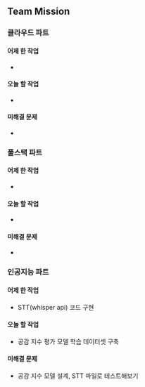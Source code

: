 ## Team Mission

### 클라우드 파트
#### 어제 한 작업
-

#### 오늘 할 작업
-

#### 미해결 문제
-

### 풀스택 파트
#### 어제 한 작업
-

#### 오늘 할 작업
-

#### 미해결 문제
-

### 인공지능 파트
#### 어제 한 작업
- STT(whisper api) 코드 구현

#### 오늘 할 작업
- 공감 지수 평가 모델 학습 데이터셋 구축

#### 미해결 문제
- 공감 지수 모델 설계, STT 파일로 테스트해보기

